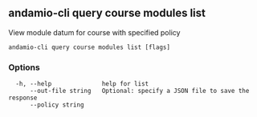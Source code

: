 ## andamio-cli query course modules list

View module datum for course with specified policy

```
andamio-cli query course modules list [flags]
```

### Options

```
  -h, --help              help for list
      --out-file string   Optional: specify a JSON file to save the response
      --policy string     
```


